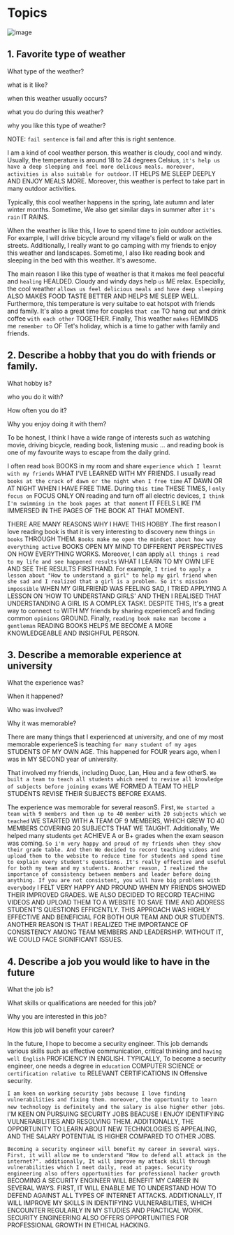 # Topics
![image](https://github.com/7gr4g0n338/IELTS/assets/95563870/3b218bec-81f1-46c2-90f8-8492af953dd5)


## 1. Favorite type of weather
What type of the weather?<br/>

what is it like?<br/>

when this weather usually occurs?<br/>

what you do during this weather?<br/>

why you like this type of weather?<br/>

NOTE: `fail sentence` is fail and after this is right sentence.

I am a kind of cool weather person. this weather is cloudy, cool and windy. Usually, the temperature is around 18 to 24 degrees Celsius, `it's help us have a deep sleeping and feel more delicous meals. moreover, activities is also suitable for outdoor`. IT HELPS ME SLEEP DEEPLY AND ENJOY MEALS MORE. Moreover, this weather is perfect to take part in many  outdoor activities. <br/>

Typically, this cool weather happens in the spring, late autumn and later winter months. Sometime, We also get similar days in summer after `it's rain` IT RAINS. <br/>

When the weather is like this, I love to spend time to join outdoor activities. For example, I will drive bicycle around my village's field or walk on the streets. Additionally, I really want to go camping with my friends to enjoy this weather and landscapes. Sometime, I also like reading book and sleeping in the bed with this weather. It's awesome.<br/>

The main reason I like this type of weather is that it makes me feel peaceful and `healing` HEALDED. Cloudy and windy days help `us` ME relax. Especially, the cool weather `allows us feel delicious meals and have deep sleeping` ALSO MAKES FOOD TASTE BETTER AND HELPS ME SLEEP WELL. Furthermore, this temperature is very suitabe to eat hotspot with friends and family. It's also a great time for couples `that can` TO hang out and drink coffee `with each other` TOGETHER. Finally, This weather `makes` REMINDS me `remember to` OF Tet's holiday, which is a time to gather with family and friends.

## 2. Describe a hobby that you do with friends or family.

What hobby is? <br/>

who you do it with? <br/>

How often you do it?<br/>

Why you enjoy doing it with them?<br/>

To be honest, I think I have a wide range of interests such as watching movie, driving bicycle, reading book, listening music ... and reading book is one of my favourite ways to escape from the daily grind. <br/>

I often read `book` BOOKS in my room and share `experience which I learnt with my friends` WHAT I'VE LEARNED WITH MY FRIENDS. I usually read `books at the crack of dawn or the night when I free time` AT DAWN OR AT NIGHT WHEN I HAVE FREE TIME. During `this time` THESE TIMES, I `only focus on` FOCUS ONLY ON reading and turn off all electric devices, `I think I'm swimming in the book pages at that moment` IT FEELS LIKE I'M IMMERSED IN THE PAGES OF THE BOOK AT THAT MOMENT. <br/>

THERE ARE MANY REASONS WHY I HAVE THIS HOBBY .The first reason I love reading book is that it is very interesting to discovery new things `in books` THROUGH THEM. `Books make me open the mindset about how way everything active` BOOKS OPEN MY MIND TO DIFFERENT PERSPECTIVES ON HOW EVERYTHING WORKS. Moreover, I can apply `all things i read to my life and see happened results` WHAT I LEARN TO MY OWN LIFE AND SEE THE RESULTS FIRSTHAND. For example, `I tried to apply a lesson about "How to understand a girl" to help my girl friend when she sad and I realized that a girl is a problem. So it's mission impossible` WHEN MY GIRLFRIEND WAS FEELING SAD, I TRIED APPLYING A LESSON ON 'HOW TO UNDERSTAND GIRLS' AND THEN I REALISED THAT UNDERSTANDING A GIRL IS A COMPLEX TASK!. DESPITE THIS, It's a great way to connect `to` WITH MY friends by sharing experienceS and finding common `opinions` GROUND. Finally, `reading book make man become a gentleman` READING BOOKS HELPS ME BECOME A MORE KNOWLEDGEABLE AND INSIGHFUL PERSON.


## 3. Describe a memorable experience at university

What the experience was?<br/>

When it happened?<br/>

Who was involved?<br/>

Why it was memorable?<br/>

There are many things that I experienced at university, and one of my most memorable experienceS is teaching `for many student of my ages` STUDENTS OF MY OWN AGE. This happened for FOUR years ago, when I was in MY SECOND year of university.<br/>

That involved my friends, including Duoc, Lan, Hieu and a few otherS. `We built a team to teach all students which need to revise all knowledge of subjects before joining exams` WE FORMED A TEAM TO HELP STUDENTS REVISE THEIR SUBJECTS BEFORE EXAMS. <br/>

The experience was memorable for several reasonS. First, `We started a team with 9 members and then up to 40 member with 20 subjects which we teached` WE STARTED WITH A TEAM OF 9 MEMBERS, WHICH GREW TO 40 MEMBERS COVERING 20 SUBJECTS THAT WE TAUGHT. Additionally, We helped many students `get` ACHIEVE A or B+ grades when the exam season was coming. `So i'm very happy and proud of my friends when they show their grade table. And then We decided to record teaching videos and upload them to the website to reduce time for students and spend time to explain every student's questions. It's really effective and useful for both my team and my students. Another reason, I realized the importance of consistency between members and leader before doing anything. If you are not consistent, you will have big problems with everybody` I FELT VERY HAPPY AND PROUND WHEN MY FRIENDS SHOWED THEIR IMPROVED GRADES. WE ALSO DECIDED TO RECORD TEACHING VIDEOS AND UPLOAD THEM TO A WEBSITE TO SAVE TIME AND ADDRESS STUDENT'S QUESTIONS EFFICENTLY. THIS APPROACH WAS HIGHLY EFFECTIVE AND BENEFICIAL FOR BOTH OUR TEAM AND OUR STUDENTS. ANOTHER REASON IS THAT I REALIZED THE IMPORTANCE OF CONSISTENCY AMONG TEAM MEMBERS AND LEADERSHIP. WITHOUT IT, WE COULD FACE SIGNIFICANT ISSUES. 


## 4. Describe a job you would like to have in the future

What the job is?<br/>

What skills or qualifications are needed for this job?<br/>

Why you are interested in this job?<br/>

How this job will benefit your career?<br/>

In the future, I hope to become a security engineer. This job demands various skills such as effective communication, critical thinking and `having well English` PROFICIENCY IN ENGLISH. TYPICALLY, To become a security engineer, one needs a degree in `education` COMPUTER SCIENCE or `certification relative to` RELEVANT CERTIFICATIONS IN Offensive security.<br/>

`I am keen on working security jobs because I love finding vulnerabilities and fixing them. moreover, the opportunity to learn new technology is definitely and the salary is also higher other jobs`. I'M KEEN ON PURSUING SECURITY JOBS BEACUSE I ENJOY IDENTIFYING VULNERABILITIES AND RESOLVING THEM. ADDITIONALLY, THE OPPORTUNITY TO LEARN ABOUT NEW TECHNOLOGIES IS APPEALING, AND THE SALARY POTENTIAL IS HIGHER COMPARED TO OTHER JOBS. <br/>

`Becoming a security engineer will benefit my career in several ways. First, it will allow me to understand "How to defend all attack in the internet?". additionally, It will improve my attack skill through vulnerabilities which I meet daily, read at pages. Security engineering also offers opportunities for professional hacker growth` BECOMING A SECURITY ENGINEER WILL BENEFIT MY CAREER IN SEVERAL WAYS. FIRST, IT WILL ENABLE ME TO UNDERSTAND HOW TO DEFEND AGAINST ALL TYPES OF INTERNET ATTACKS. ADDITIONALLY, IT WILL IMPROVE MY SKILLS IN IDENTIFYING VULNERABILITIES, WHICH ENCOUNTER REGULARLY IN MY STUDIES AND PRACTICAL WORK. SECURITY ENGINEERING ALSO OFFERS OPPORTUNITIES FOR PROFESSIONAL GROWTH IN ETHICAL HACKING.
